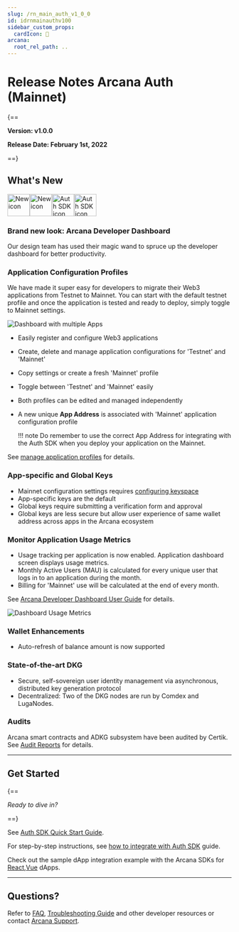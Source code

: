 ```yaml
---
slug: /rn_main_auth_v1_0_0
id: idrnmainauthv100
sidebar_custom_props:
  cardIcon: 🏁
arcana:
  root_rel_path: ..
---
```


# Release Notes Arcana Auth (Mainnet)

{==

**Version: v1.0.0**

**Release Date: February 1st, 2022**

==}

## What's New 

<img src="/img/icon_new_light.png#only-light" alt="New icon" width="50" /><img src="/img/icon_new_dark.png#only-dark" alt="New icon" width="50" /><img src="/img/icons/i_an_authsdk_light.png#only-light" alt="Auth SDK icon" width="50"/><img src="/img/icons/i_an_authsdk_dark.png#only-dark" alt="Auth SDK icon" width="50" />

### Brand new look: Arcana Developer Dashboard

Our design team has used their magic wand to spruce up the developer dashboard for better productivity.

### Application Configuration Profiles

We have made it super easy for developers to migrate their Web3 applications from Testnet to Mainnet. You can start with the default testnet profile and once the application is tested and ready to deploy, simply toggle to Mainnet settings.

![Dashboard with multiple Apps](/img/an_db_mulitiple_apps.png)

- Easily register and configure Web3 applications
- Create, delete and manage application configurations for 'Testnet' and 'Mainnet'
- Copy settings or create a fresh 'Mainnet' profile
- Toggle between 'Testnet' and 'Mainnet' easily
- Both profiles can be edited and managed independently
- A new unique **App Address** is associated with 'Mainnet' application configuration profile

    !!! note
          Do remember to use the correct App Address for integrating with the Auth SDK when you deploy your application on the Mainnet.

See [manage application profiles]({{page.meta.arcana.root_rel_path}}/db/config_dApp_with_db.md#manage-testnet-and-mainnet-configurations) for details. 

### App-specific and Global Keys

- Mainnet configuration settings requires [configuring keyspace]({{page.meta.arcana.root_rel_path}}/db/config_dApp_with_db.md#configure-mainnet-keyspace)
- App-specific keys are the default
- Global keys require submitting a verification form and approval
- Global keys are less secure but allow user experience of same wallet address across apps in the Arcana ecosystem

### Monitor Application Usage Metrics

- Usage tracking per application is now enabled. Application dashboard screen displays usage metrics.
- Monthly Active Users (MAU) is calculated for every unique user that logs in to an application during the month.
- Billing for 'Mainnet' use will be calculated at the end of every month.
  
See [Arcana Developer Dashboard User Guide]({{page.meta.arcana.root_rel_path}}/db/config_dApp_with_db.md#monitor-usage) for details.

![Dashboard Usage Metrics](/img/an_db_usage_metrics.png)

### Wallet Enhancements 

- Auto-refresh of balance amount is now supported

### State-of-the-art DKG

- Secure, self-sovereign user identity management via asynchronous, distributed key generation protocol
- Decentralized: Two of the DKG nodes are run by Comdex and LugaNodes.

### Audits

Arcana smart contracts and ADKG subsystem have been audited by Certik. See [Audit Reports]({{page.meta.arcana.root_rel_path}}/audit/index.md) for details.

---

## Get Started

{==

*Ready to dive in?* 

==}

See [Auth SDK Quick Start Guide]({{page.meta.arcana.root_rel_path}}/walletsdk/wallet_qs.md). 

For step-by-step instructions, see [how to integrate with Auth SDK]({{page.meta.arcana.root_rel_path}}/howto/integrate_auth/index.md) guide. 

Check out the sample dApp integration example with the Arcana SDKs for [React]({{page.meta.arcana.root_rel_path}}/howto/integrate_auth/integrate_wallet_react.md),[Vue](https://github.com/arcana-network/basic-storage-wallet-integration) dApps.

---

## Questions? 

Refer to [FAQ]({{page.meta.arcana.root_rel_path}}/faq/faq_gen.md), [Troubleshooting Guide]({{page.meta.arcana.root_rel_path}}/troubleshooting.md) and other developer resources or contact [Arcana Support]({{page.meta.arcana.root_rel_path}}/support.md).
